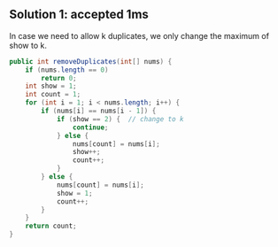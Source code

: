 ## Solution 1: accepted 1ms

In case we need to allow k duplicates, we only change the maximum of show to k.  

```java
public int removeDuplicates(int[] nums) {
    if (nums.length == 0)
        return 0;
    int show = 1;
    int count = 1;
    for (int i = 1; i < nums.length; i++) {
        if (nums[i] == nums[i - 1]) {
            if (show == 2) {  // change to k
                continue;
            } else {
                nums[count] = nums[i];
                show++;
                count++;
            }
        } else {
            nums[count] = nums[i];
            show = 1;
            count++;
        } 
    }
    return count;
}
```
